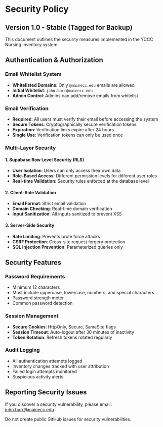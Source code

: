 # Security Policy

## Version 1.0 - Stable (Tagged for Backup)

This document outlines the security measures implemented in the YCCC Nursing Inventory system.

## Authentication & Authorization

### Email Whitelist System
- **Whitelisted Domains**: Only `@mainecc.edu` emails are allowed
- **Initial Whitelist**: `john.barr@mainecc.edu`
- **Admin Control**: Admins can add/remove emails from whitelist

### Email Verification
- **Required**: All users must verify their email before accessing the system
- **Secure Tokens**: Cryptographically secure verification tokens
- **Expiration**: Verification links expire after 24 hours
- **Single Use**: Verification tokens can only be used once

### Multi-Layer Security

#### 1. Supabase Row Level Security (RLS)
- **User Isolation**: Users can only access their own data
- **Role-Based Access**: Different permission levels for different user roles
- **Real-time Validation**: Security rules enforced at the database level

#### 2. Client-Side Validation
- **Email Format**: Strict email validation
- **Domain Checking**: Real-time domain verification
- **Input Sanitization**: All inputs sanitized to prevent XSS

#### 3. Server-Side Security
- **Rate Limiting**: Prevents brute force attacks
- **CSRF Protection**: Cross-site request forgery protection
- **SQL Injection Prevention**: Parameterized queries only

## Security Features

### Password Requirements
- Minimum 12 characters
- Must include uppercase, lowercase, numbers, and special characters
- Password strength meter
- Common password detection

### Session Management
- **Secure Cookies**: HttpOnly, Secure, SameSite flags
- **Session Timeout**: Auto-logout after 30 minutes of inactivity
- **Token Rotation**: Refresh tokens rotated regularly

### Audit Logging
- All authentication attempts logged
- Inventory changes tracked with user attribution
- Failed login attempts monitored
- Suspicious activity alerts

## Reporting Security Issues

If you discover a security vulnerability, please email: john.barr@mainecc.edu

Do not create public GitHub issues for security vulnerabilities.